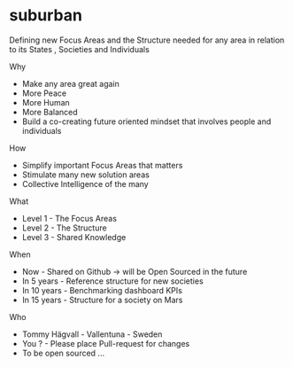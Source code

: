 # suburban

Defining new Focus Areas and the Structure needed for any area in relation to its States , Societies and Individuals

Why
- Make any area great again
- More Peace
- More Human
- More Balanced
- Build a co-creating future oriented mindset that involves people and individuals

How 
- Simplify important Focus Areas that matters
- Stimulate many new solution areas
- Collective Intelligence of the many

What
- Level 1 - The Focus Areas
- Level 2 - The Structure
- Level 3 - Shared Knowledge


When
- Now - Shared on Github -> will be Open Sourced in the future
- In 5 years -  Reference structure for new societies
- In 10 years - Benchmarking dashboard KPIs
- In 15 years - Structure for a society on Mars


Who
- Tommy Hägvall - Vallentuna - Sweden
- You ? - Please place Pull-request for changes 
- To be open sourced ...
